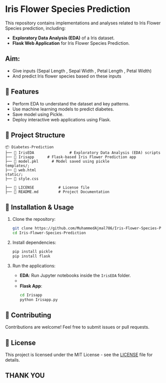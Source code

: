 # Iris Flower Species Prediction

This repository contains implementations and analyses related to Iris Flower Species prediction, including:

- **Exploratory Data Analysis (EDA)** of a Iris dataset.
- **Flask Web Application** for Iris Flower Species Prediction.

## Aim: 
-	Give inputs (Sepal Length , Sepal Width , Petal Length , Petal Width) 
-	And predict Iris flower species based on these inputs


## 📌 Features
- Perform EDA to understand the dataset and key patterns.
- Use machine learning models to predict diabetes.
- Save model using Pickle.
- Deploy interactive web applications using Flask.

## 📂 Project Structure
```
📦 Diabetes-Prediction
├── 📂 IrisEDA                # Exploratory Data Analysis (EDA) scripts
├── 📂 Irisapp      # Flask-based Iris Flower Prediction app
├── 📂 model.pkl      # Model saved using pickle
templates/;
├── 📂 web.html
static/;
├── 📂 style.css

├── 📜 LICENSE           # License file
├── 📜 README.md         # Project Documentation
```

## 🚀 Installation & Usage

1. Clone the repository:
   ```bash
   git clone https://github.com/MuhammedAjmal786/Iris-Flower-Species-Prediction.git
   cd Iris-Flower-Species-Prediction
   ```

2. Install dependencies:
   ```bash
   pip install pickle
   pip install flask
   ```

3. Run the applications:
   - **EDA**: Run Jupyter notebooks inside the `IrisEDA` folder.
   - 
   - **Flask App**:
     ```bash
     cd Irisapp
     python Irisapp.py
     ```

## 🤝 Contributing
Contributions are welcome! Feel free to submit issues or pull requests.

## 📜 License
This project is licensed under the MIT License - see the [LICENSE](LICENSE) file for details.

## **THANK YOU**
